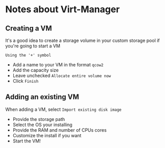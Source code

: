 # Notes about Virt-Manager

## Creating a VM
It's a good idea to create a storage volume in your custom storage pool
if you're going to start a VM

`Using the '+' symbol`

- Add a name to your VM in the format `qcow2`
- Add the capacity size
- Leave unchecked `Allocate entire volume now`
- Click `Finish`

## Adding an existing VM
When adding a VM, select `Import existing disk image`

- Provide the storage path
- Select the OS your installing
- Provide the RAM and number of CPUs cores
- Customize the install if you want
- Start the VM!